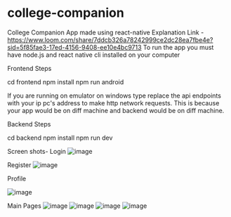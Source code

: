 # college-companion
College Companion App made using react-native
Explanation Link - https://www.loom.com/share/7ddcb326a78242999ce2dc28ea7fbe4e?sid=5f85fae3-17ed-4156-9408-ee10e4bc9713
To run the app you must have node.js and react native cli installed on your computer


Frontend Steps


cd frontend
npm install
npm run android


If you are running on emulator on windows type replace the api endpoints with your ip pc's address to make http network requests. This is because your app would be on diff machine and backend would be on diff machine.



Backend Steps


cd backend
npm install
npm run dev

Screen shots-
Login
![image](https://github.com/atharvagarwal/college-companion/assets/89630019/747df179-38f5-4a20-afe2-a8ebed64270d)

Register
![image](https://github.com/atharvagarwal/college-companion/assets/89630019/31607c7e-7a7d-4f73-be9d-d827e7899d05)

Profile

![image](https://github.com/atharvagarwal/college-companion/assets/89630019/dda9addd-37c0-42ae-8883-655902c6a3cf)

Main Pages
![image](https://github.com/atharvagarwal/college-companion/assets/89630019/8e95d562-2f60-4fb4-a766-4f5bd325d080)
![image](https://github.com/atharvagarwal/college-companion/assets/89630019/ac48ad08-cf9f-467f-933d-81cbaa9f1961)
![image](https://github.com/atharvagarwal/college-companion/assets/89630019/eb3909b8-9532-42ca-8b60-bfe98e82acd6)
![image](https://github.com/atharvagarwal/college-companion/assets/89630019/ffe41a2c-03d4-4353-854f-8c3fa39575fc)
